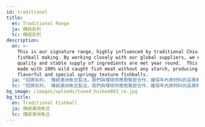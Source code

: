 ```yaml
---
id: traditional
title:
  en: Traditional Range
  ja: 傳統系列
  tc: 傳統系列
description:
  en: >-
    This is our signature range, highly influenced by traditional Chiu Chow
    fishball making. By working closely with our global suppliers, we ensure the
    quality and stable supply of ingredients are met year round.  This range is
    made with 100% wild caught fish meat without any starch, producing fresh
    flavorful and special springy texture fishballs.
  ja: "招牌系列， 傳統潮洲魚旦製法。我們與環球供應商緊密合作，確保年內原材料的品質和供應穩定。100%純魚肉製造，沒有任何澱粉, 造出滋味，口感鬆化的魚旦。"
  tc: "招牌系列， 傳統潮洲魚旦製法。我們與環球供應商緊密合作，確保年內原材料的品質和供應穩定。100%純魚肉製造，沒有任何澱粉, 造出滋味，口感鬆化的魚旦。"
bg_image: /images/uploads/tuned_huikee003_re.jpg
bg_title:
  en: Traditional Fishball
  ja: 傳統潮洲魚旦
  tc: 傳統潮洲魚旦
---
```

